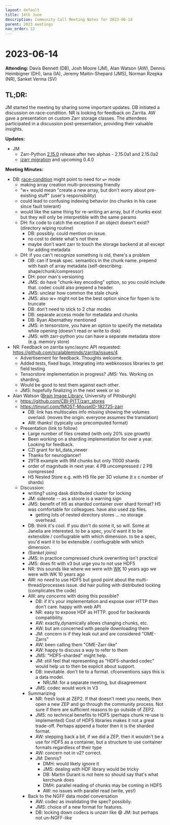 ```yaml
---
layout: default
title: 14th June
description: Community Call Meeting Notes for 2023-06-14
parent: 2023 meetings
nav_order: 12
---
```


# 2023-06-14

**Attending:** Davis Bennett (DB), Josh Moore (JM), Alan Watson (AW), Dennis Heimbigner (DH), Iana (IA), Jeremy Maitin-Shepard (JMS), Norman Rzepka (NR), Sanket Verma (SV)

## TL;DR:

JM started the meeting by sharing some important updates. DB initiated a discussion on race-condition. NR is looking for feedback on Zarrita. AW gave a presentation on custom Zarr storage classes. The attendees participated in a discussion post-presentation, providing their valuable insights.

**Updates:** 

- JM
	- Zarr-Python [2.15.0](https://github.com/zarr-developers/zarr-python/releases/tag/v2.15.0) release after two alphas - 2.15.0a1 and 2.15.0a2
	- [jzarr migration](https://github.com/zarr-developers/jzarr) and upcoming 0.4.0

**Meeting Minutes:**

- DB: [race-condition](https://github.com/zarr-developers/zarr-python/issues/1435) might point to need for `w+` mode
  - making array creation multi-processing friendly
  - "w+ would mean "create a new array, but don't worry about pre-existing stuff" (user's responsibility)
  - could lead to confusing indexing behavior (no chunks in his case since fault tolerant)
  - would like the same thing for re-writing an array, but if chunks exist but they will only be interpretible with the same params
  - DH: fix code to catch the exception if an object doesn't exist? (directory wiping routine)
    - DB: possibly. could mention on issue.
    - no cost to delete what's not there
    - maybe don't want zarr to touch the storage backend at all except for adding metadata
  - DH: if you can't recognize something is old, there's a problem
    - DB: can if break spec. semantics in the chunk name. prepend with hash of array metadata (self-describing: shape/chunk/compressor)
    - DH: poor man's versioning
    - JMS: do have "chunk-key encoding" option, so you could include that. codec could also prepend a header.
    - JMS: unclear how common the stale chunk 
    - JMS: also w+ might not be the best option since for fopen is to truncate
    - DB: don't need to stick to 2 char modes
    - DB: separate access mode for metadata and chunks
    - DB: Ryan Abernathey mentioned 
    - JMS: in tensorstore, you have an option to specify the metadata while opening (doesn't read or write to disk)
    - JMS: with zarr-python you can have a separate metadata store (e.g. memory store)
- NR: Feedback on zarrita sync/async API requested: <https://github.com/scalableminds/zarrita/issues/4>
  - Advertisement for feedback. Thoughts welcome.
  - Added tests, fixed bugs. Integrating into webknossos libraries to get field testing
  - Tensorstore implementation in progress? JMS: Yes. Working on sharding.
  - Would be good to test them against each other.
  - JMS: hopefully finalizing in the next week or so
- Alan Watson ([Brain Image Library](https://www.brainimagelibrary.org/), University of Pittsburgh)
    - <https://github.com/CBI-PITT/zarr_stores>
    - <https://tinyurl.com/fMOST-MouseID-182725-zarr>
      - DB: link has multiscales info missing showing the volumes overlaid. (moves the origin. everyone assumes the translation)
      - AW: thanks! (typically use precomputed format)
    - Presentation (link to follow)
        - Large number of files created (with only 20% size growth)
        - Been working on a sharding implementation for over a year. Looking for feedback.
        - CZI grant for bil_data_viewer
        - Thanks for neuroglancer!
        - 29TB example with 9M chunks but only 11000 shards
        - order of magnitude in next year. 4 PB uncompressed / 2 PB compressed
        - H5 Nested Store e.g. with H5 file per 3D volume (t x c number of shards)
    - Discussion:
        - writing? using dask distributed cluster for locking
        - JM: sidenote -- as a stoore is a warning sign
        - JMS: benefit of H5 as sharded container over shard format? H5 was comfortable for colleagues. have also used zip files.
          - getting lots of nested directory stores ... no storage overhead.
        - DB: think it's cool. If you don't do some it, so will. Some at Janelia are interested. to be a spec, you'd want it to be extensible / confiugrable with which dimension.  to be a spec, you'd want it to be extensible / confiugrable with which dimension. 
        - _(Sanket joins)_
        - JMS: in practice compressed chunk overwriting isn't practical
        - JMS: does fit with v3 but urge you to not use HDF5
        - NR: this sounds like where we were with [WK](https://webknossos.org/) 10 years ago we were with WK 10 years ago
        - AW: no _need_ to use HDF5 but good point about the multi-thread/processes issue. did hair pulling with distributed locking (complicates the code)
        - AW: any _concerns_ with doing this possible?
          - DB: if it's your implementation and expose over HTTP then don't care. happy with web API
          - NR: easy to expose HDF as HTTP. good for backwards compatibility.
          - AW: exactly,dynamically allows changing chunks, etc.
          - AW: but am concerned with people downloading them
          - JM: concern is if they leak out and are considered "OME-Zarrs"
          - AW: been calling them "OME-Zarr-like"
          - AW: happy to discuss a way to refer to them
          - JMS: "HDF5-sharded" might help.
          - JM: still feel that representing as "HDF5-sharded codec" would help us to then be explicit about support.
          - DB: inevitable. don't tie to a format. cfconventions says this is a data model.
            - NR/JM: for a separate meeting, but disagreement
          - JMS: codec would work in V3
      - Summarizing
        - NR: fresh look at ZEP2. If that doesn't meet you needs, then open a new ZEP and go through the community process. Not sure if there are sufficient reasons to go outside of ZEP2.
        - JMS: no technical benefits to HDF5 (perhaps chunk re-use is implemented) Cost of HDF5 libraries makes it not a great trade-off. Perhaps append a footer then it is the sharded format.
        - AW: stepping back a bit, if we did a ZEP, then it wouldn't be a use for HDF5 as a container, but a structure to use container formats regardless of their type
        - AW: concern not in v2? correct.
        - JM: Dennis?
            - DMH: would likely ignore it
            - JMS: dealing with HDF library would be tricky
            - DB: Martin Durant is not here so should say that's what kerchunk does
            - DMH: parallel reading of chunks may be coming in HDF5
            - AW: no issues with parallel read (write, yes!)
      - Back to the NGFF data model conversation
        - AW: codec as invalidating the spec? possibily.
        - JMS: choice of a new format for features.
        - DB: locking down codecs is unzarr like :smile: JM: but perhaps not un-NGFF-like
